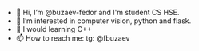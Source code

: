- 👋 Hi, I’m @buzaev-fedor and I'm student CS HSE.
- 👀 I’m interested in computer vision, python and flask.
- 🌱 I would learning C++
- 📫 How to reach me: tg: @fbuzaev

<!---
buzaev-fedor/buzaev-fedor is a ✨ special ✨ repository because its `README.md` (this file) appears on your GitHub profile.
You can click the Preview link to take a look at your changes.
--->

